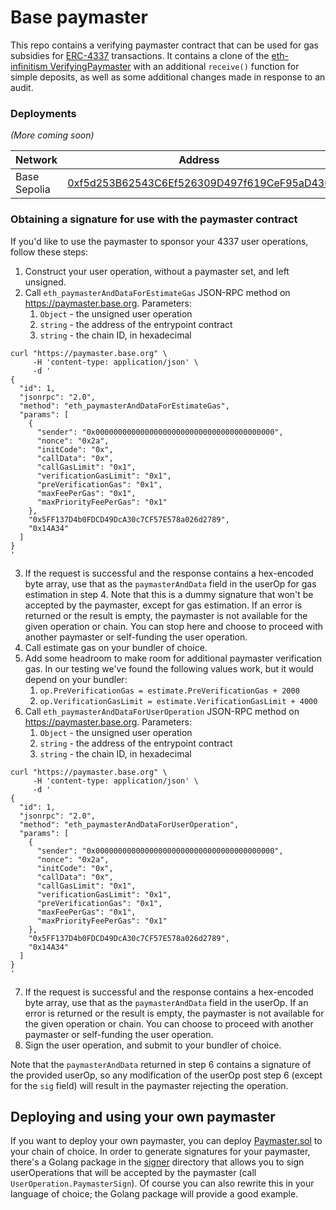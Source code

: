 # Base paymaster

This repo contains a verifying paymaster contract that can be used for gas subsidies for [ERC-4337](https://eips.ethereum.org/EIPS/eip-4337) transactions.
It contains a clone of the [eth-infinitism VerifyingPaymaster](https://github.com/eth-infinitism/account-abstraction/blob/73a676999999843f5086ee546e192cbef25c0c4a/contracts/samples/VerifyingPaymaster.sol) with an additional `receive()` function for simple deposits, as well as some additional changes made in response to an audit.

### Deployments

_(More coming soon)_

| Network      | Address                                                                                                                            |
|--------------|------------------------------------------------------------------------------------------------------------------------------------|
| Base Sepolia | [0xf5d253B62543C6Ef526309D497f619CeF95aD430](https://sepolia-explorer.base.org/address/0xf5d253B62543C6Ef526309D497f619CeF95aD430) |

### Obtaining a signature for use with the paymaster contract

If you'd like to use the paymaster to sponsor your 4337 user operations, follow these steps:

1. Construct your user operation, without a paymaster set, and left unsigned.
2. Call `eth_paymasterAndDataForEstimateGas` JSON-RPC method on https://paymaster.base.org. Parameters:
   1. `Object` - the unsigned user operation
   2. `string` - the address of the entrypoint contract
   3. `string` - the chain ID, in hexadecimal
```shell
curl "https://paymaster.base.org" \
     -H 'content-type: application/json' \
     -d '
{
  "id": 1,
  "jsonrpc": "2.0",
  "method": "eth_paymasterAndDataForEstimateGas",
  "params": [
    {
      "sender": "0x0000000000000000000000000000000000000000",
      "nonce": "0x2a",
      "initCode": "0x",
      "callData": "0x",
      "callGasLimit": "0x1",
      "verificationGasLimit": "0x1",
      "preVerificationGas": "0x1",
      "maxFeePerGas": "0x1",
      "maxPriorityFeePerGas": "0x1"
    },
    "0x5FF137D4b0FDCD49DcA30c7CF57E578a026d2789",
    "0x14A34"
  ]
}
'
```
3. If the request is successful and the response contains a hex-encoded byte array, use that as the `paymasterAndData` field in the userOp for gas estimation in step 4.
Note that this is a dummy signature that won't be accepted by the paymaster, except for gas estimation.
If an error is returned or the result is empty, the paymaster is not available for the given operation or chain. You can stop here and choose to proceed with another paymaster or self-funding the user operation.
4. Call estimate gas on your bundler of choice.
5. Add some headroom to make room for additional paymaster verification gas. In our testing we've found the following values work, but it would depend on your bundler:
   1. `op.PreVerificationGas = estimate.PreVerificationGas + 2000`
   2. `op.VerificationGasLimit = estimate.VerificationGasLimit + 4000`
6. Call `eth_paymasterAndDataForUserOperation` JSON-RPC method on https://paymaster.base.org. Parameters:
   1. `Object` - the unsigned user operation
   2. `string` - the address of the entrypoint contract
   3. `string` - the chain ID, in hexadecimal
```shell
curl "https://paymaster.base.org" \
     -H 'content-type: application/json' \
     -d '
{
  "id": 1,
  "jsonrpc": "2.0",
  "method": "eth_paymasterAndDataForUserOperation",
  "params": [
    {
      "sender": "0x0000000000000000000000000000000000000000",
      "nonce": "0x2a",
      "initCode": "0x",
      "callData": "0x",
      "callGasLimit": "0x1",
      "verificationGasLimit": "0x1",
      "preVerificationGas": "0x1",
      "maxFeePerGas": "0x1",
      "maxPriorityFeePerGas": "0x1"
    },
    "0x5FF137D4b0FDCD49DcA30c7CF57E578a026d2789",
    "0x14A34"
  ]
}
'
```
7. If the request is successful and the response contains a hex-encoded byte array, use that as the `paymasterAndData` field in the userOp.
If an error is returned or the result is empty, the paymaster is not available for the given operation or chain. You can choose to proceed with another paymaster or self-funding the user operation.
8. Sign the user operation, and submit to your bundler of choice.

Note that the `paymasterAndData` returned in step 6 contains a signature of the provided userOp, so any modification of the userOp post step 6 (except for the `sig` field) will result in the paymaster rejecting the operation.

## Deploying and using your own paymaster

If you want to deploy your own paymaster, you can deploy [Paymaster.sol](./src/Paymaster.sol) to your chain of choice.
In order to generate signatures for your paymaster, there's a Golang package in the [signer](./signer) directory that allows you to sign userOperations that will be accepted by the paymaster (call `UserOperation.PaymasterSign`).
Of course you can also rewrite this in your language of choice; the Golang package will provide a good example.
